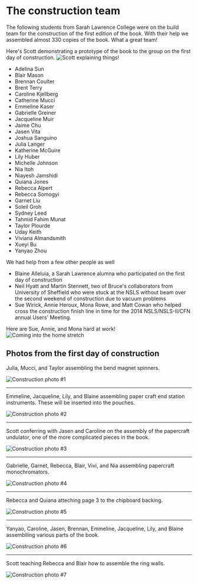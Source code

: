 
The construction team
=====================

The following students from Sarah Lawrence College were on the build
team for the construction of the first edition of the book.  With their
help we assembled almost 330 copies of the book.  What a great team!

Here's Scott demonstrating a prototype of the book to the group on the first day of construction.
![Scott explaining things!](images/scott_explaining.jpg)

 * Adelina Sun 
 * Blair Mason
 * Brennan Coulter
 * Brent Terry
 * Caroline Kjellberg 
 * Catherine Mucci
 * Emmeline Kaser
 * Gabrielle Greiner
 * Jacqueline Muir
 * Jaime Chu 
 * Jasen Vita
 * Joshua Sanguino 
 * Julia Langer
 * Katherine McGuire
 * Lily Huber 
 * Michelle Johnson
 * Nia Itoh
 * Niayesh Jamshidi
 * Quiana Jones 
 * Rebecca Alpert
 * Rebecca Somogyi 
 * Garnet Liu
 * Soleil Groh
 * Sydney Leed
 * Tahmid Fahim Munat 
 * Taylor Plourde
 * Uday Keith
 * Viviana Almandsmith
 * Xueyi Bu 
 * Yanyao Zhou

We had help from a few other people as well

 * Blaine Alleluia, a Sarah Lawrence alumna who participated on the
   first day of construction
 * Neil Hyatt and Martin Stennett, two of Bruce's collaborators from
   University of Sheffield who were stuck at the NSLS without beam 
   over the second weekend of construction due to vacuum problems
 * Sue Wirick, Annie Heroux, Mona Rowe, and Matt Cowan who helped
   cross the construction finish line in time for the 2014
   NSLS/NSLS-II/CFN annual Users' Meeting.
   
   
Here are Sue, Annie, and Mona hard at work!
![Coming into the home stretch](images/home_stretch.jpg)

## Photos from the first day of construction

Julia, Mucci, and Taylor assembling the bend magnet spinners.

![Construction photo #1](images/construction01.jpg)

----

Emmeline, Jacqueline, Lily, and Blaine assembling paper craft end station instruments.  These will be inserted into the pouches.

![Construction photo #2](images/construction02.jpg)

----

Scott conferring with Jasen and Caroline on the assembly of the papercraft undulator, one of the more complicated pieces in the book.

![Construction photo #3](images/construction03.jpg)

----

Gabrielle, Garnet, Rebecca, Blair, Vivi, and Nia assembling papercraft monochromators.

![Construction photo #4](images/construction04.jpg)

----

Rebecca and Quiana atteching page 3 to the chipboard backing.

![Construction photo #5](images/construction05.jpg)

----

Yanyao, Caroline, Jasen, Brennan, Emmeline, Jacqueline, Lily, and Blaine assemblling various parts of the book.

![Construction photo #6](images/construction06.jpg)

----

Scott teaching Rebecca and Blair how to assemble the ring walls.

![Construction photo #7](images/construction07.jpg)

